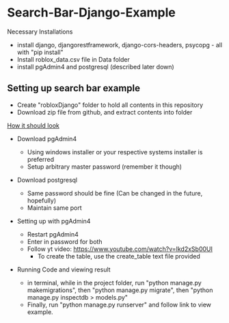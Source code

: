 # Search-Bar-Django-Example

Necessary Installations
* install django, djangorestframework, django-cors-headers, psycopg - all with "pip install"
* Install roblox_data.csv file in Data folder
* install pgAdmin4 and postgresql (described later down)

## Setting up search bar example
* Create "robloxDjango" folder to hold all contents in this repository
* Download zip file from github, and extract contents into folder

[How it should look](https://user-images.githubusercontent.com/70815649/141869091-e6613d06-3b01-4b40-acdf-6c8ae9658a4f.png)

* Download pgAdmin4
	- Using windows installer or your respective systems installer is preferred
	- Setup arbitrary master password (remember it though)

* Download postgresql
	- Same password should be fine (Can be changed in the future, hopefully)
	- Maintain same port

* Setting up with pgAdmin4
	- Restart pgAdmin4
	- Enter in password for both
	- Follow yt video: https://www.youtube.com/watch?v=Ikd2xSb00UI
		- To create the table, use the create_table text file provided

* Running Code and viewing result
	- in terminal, while in the project folder, run "python manage.py makemigrations", then "python manage.py migrate", then "python manage.py inspectdb > models.py"
	- Finally, run "python manage.py runserver" and follow link to view example.
